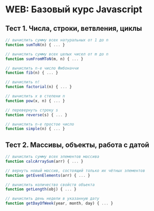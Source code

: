 # WEB: Базовый курс Javascript

## Тест 1. Числа, строки, ветвления, циклы

```js
// вычислить сумму всех натуральных от 1 до n
function sumToN(n) { ... }

// вычислить сумму всех целых чисел от m до n
function sumFromMToN(m, n) { ... }

// вычислить n-е число Фибоначчи
function fib(n) { ... }

// вычислить n!
function factorial(n) { ... }

// вычислить x в степени n
function pow(x, n) { ... }

// перевернуть строку s
function reverse(s) { ... }

// вычислить n-е простое число
function simple(n) { ... }
```

## Тест 2. Массивы, объекты, работа с датой

```js
// вычислить сумму всех элементов массива
function calcArraySum(arr) { ... }

// вернуть новый массив, состоящий только их чётных элементов
function getEvenElements(arr) { ... }

// вычислить количество свойств объекта
function getLength(obj) { ... }

// вычислить день недели в указанную дату
function getDayOfWeek(year, month, day) { ... }
```